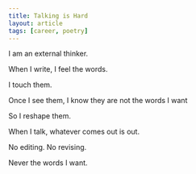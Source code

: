 ```yaml
---
title: Talking is Hard
layout: article
tags: [career, poetry]
---
```

I am an external thinker.

When I write, I feel the words.

I touch them.

Once I see them, I know they are not the words I want

So I reshape them.

When I talk, whatever comes out is out.

No editing. No revising.

Never the words I want.
